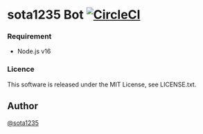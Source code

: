 sota1235 Bot [![CircleCI](https://circleci.com/gh/sota1235/sota1235_bot.svg?style=svg&circle-token=dcd5d4d5ba0281133f4d35b94f8e41edfeddad32)](https://circleci.com/gh/sota1235/sota1235_bot)
====

### Requirement

- Node.js v16

### Licence

This software is released under the MIT License, see LICENSE.txt.

## Author

[@sota1235](https://github.com/sota1235)
